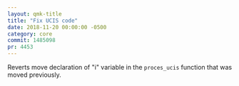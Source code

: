 ```yaml
---
layout: qmk-title
title: "Fix UCIS code"
date: 2018-11-20 00:00:00 -0500
category: core
commit: 1485098
pr: 4453
---
```


Reverts move  declaration of "i" variable in the `proces_ucis` function that was moved previously.
